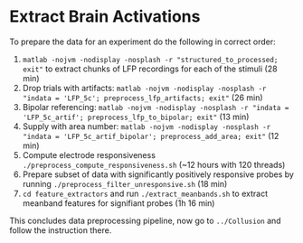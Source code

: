 Extract Brain Activations
=========================

To prepare the data for an experiment do the following in correct order:  

1. `matlab -nojvm -nodisplay -nosplash -r "structured_to_processed; exit"` to extract chunks of LFP recordings for each of the stimuli (28 min)  
2. Drop trials with artifacts: `matlab -nojvm -nodisplay -nosplash -r "indata = 'LFP_5c'; preprocess_lfp_artifacts; exit"` (26 min)  
3. Bipolar referencing: `matlab -nojvm -nodisplay -nosplash -r "indata = 'LFP_5c_artif'; preprocess_lfp_to_bipolar; exit"` (13 min)  
4. Supply with area number: `matlab -nojvm -nodisplay -nosplash -r "indata = 'LFP_5c_artif_bipolar'; preprocess_add_area; exit"` (12 min)  
5. Compute electrode responsiveness `./preprocess_compute_responsiveness.sh` (~12 hours with 120 threads)  
6. Prepare subset of data with significantly positively responsive probes by running `./preprocess_filter_unresponsive.sh` (18 min)  
7. `cd feature_extractors` and run `./extract_meanbands.sh` to extract meanband features for signifiant probes (1h 16 min)  

This concludes data preprocessing pipeline, now go to `../Collusion` and follow the instruction there.
